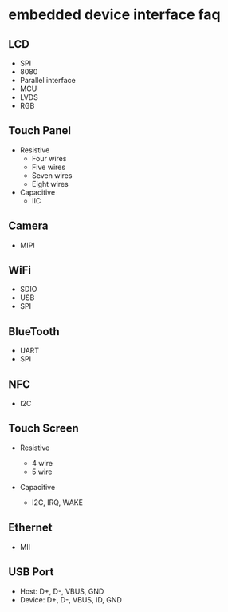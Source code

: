 # embedded device interface faq

## LCD 

* SPI
* 8080
* Parallel interface
* MCU
* LVDS
* RGB
 
## Touch Panel

* Resistive
    * Four wires
    * Five wires
    * Seven wires
    * Eight wires
* Capacitive
    * IIC

## Camera

* MIPI

## WiFi

* SDIO
* USB
* SPI

## BlueTooth

* UART
* SPI

## NFC

* I2C

## Touch Screen

* Resistive
    * 4 wire
    * 5 wire

* Capacitive
    * I2C, IRQ, WAKE

## Ethernet

* MII

## USB Port

* Host: D+, D-, VBUS, GND
* Device: D+, D-, VBUS, ID, GND
